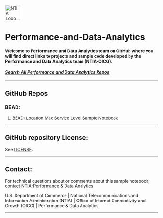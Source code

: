 <img src="https://www.ntia.gov/themes/custom/ntia_uswds//img/NTIAlogo-official.svg" alt="NTIA Logo" width="50em" align="center">

# Performance-and-Data-Analytics
#### Welcome to Performance and Data Analytics team on GitHub where you will find direct links to projects and sample code developed by the Performance and Data Analytics team (NTIA-OICG). 

#### [*Search All Performance and Data Analytics Repos*](https://github.com/orgs/NBAMGIS/repositories?q=&type=public)

---

## GitHub Repos
### BEAD:

1. [BEAD: Location Max Service Level Sample Notebook](https://nbamgis.github.io/BEAD-Location-Max-Service-Level-Sample-Notebook)

---

## GitHub repository License:

See [LICENSE](./LICENSE.md).

---

## Contact:

For technical questions about or comments about this sample notebook, contact [NTIA-Performance & Data Analytics](mailto:nbam@ntia.gov)


U.S. Department of Commerce | National Telecommunications and Information Administration (NTIA) | Office of Internet Connectivity and Growth (OICG) | Performance & Data Analytics 

---
